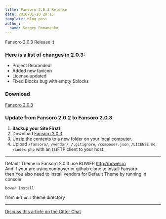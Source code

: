 ```yaml
---
title: Fansoro 2.0.3 Release
date: 2016-01-20 20:15
template: blog_post
author:
  name: Sergey Romanenko
---
```


Fansoro 2.0.3 Release :)

### Here is a list of changes in 2.0.3:
* Project Rebranded!
* Added new favicon
* License updated
* Fixed Blocks bug with empty $blocks

### Download
[<i class="fa fa-download"></i> Fansoro 2.0.3](https://github.com/fansoro/fansoro/releases/download/v2.0.3/fansoro-2.0.3.zip)

### Update from Fansoro 2.0.2 to Fansoro 2.0.3
1. **Backup your Site First!**
2. Download [Fansoro 2.0.3](https://github.com/fansoro/fansoro/releases/download/v2.0.3/fansoro-2.0.3.zip)
3. Unzip the contents to a new folder on your local computer.
4. Upload `/fansoro/`, `/vendor/`, `/.gitignore`, `/composer.json`, `/LICENSE.md`, `/index.php` with an (s)FTP client to your host.

<hr>

Default Theme in Fansoro 2.0.3 use BOWER http://bower.io   
And if your are using composer or github clone to install Fansoro   
then You also need to install vendors for Default Theme by running in console   

```
bower install
```

from `default` theme directory   

<hr>

[<i class="fa fa-comments"></i> Discuss this article on the Gitter Chat](https://gitter.im/fansoro/fansoro)
